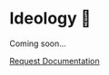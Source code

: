 # Ideology 📖

Coming soon...

<a href="https://forms.gle/2ZMtwUxg1egV8sHT8" class="btn">Request Documentation</a>